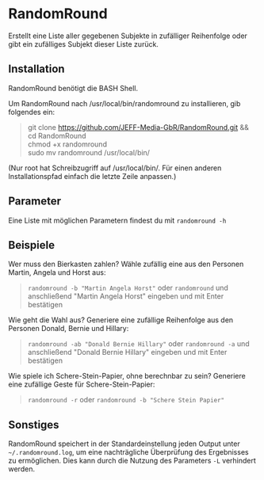 # RandomRound
Erstellt eine Liste aller gegebenen Subjekte in zufälliger Reihenfolge oder gibt ein zufälliges Subjekt dieser Liste zurück.

## Installation
RandomRound benötigt die BASH Shell.

Um RandomRound nach /usr/local/bin/randomround zu installieren, gib folgendes ein:

> git clone https://github.com/JEFF-Media-GbR/RandomRound.git && cd RandomRound  
> chmod +x randomround  
> sudo mv randomround /usr/local/bin/  

(Nur root hat Schreibzugriff auf /usr/local/bin/. Für einen anderen Installationspfad einfach die letzte Zeile anpassen.)

## Parameter
Eine Liste mit möglichen Parametern findest du mit ```randomround -h```

## Beispiele
Wer muss den Bierkasten zahlen? Wähle zufällig eine aus den Personen Martin, Angela und Horst aus:

> ```randomround -b "Martin Angela Horst"``` oder ```randomround``` und anschließend "Martin Angela Horst" eingeben und mit Enter bestätigen

Wie geht die Wahl aus? Generiere eine zufällige Reihenfolge aus den Personen Donald, Bernie und Hillary:

> ```randomround -ab "Donald Bernie Hillary"``` oder ```randomround -a``` und anschließend "Donald Bernie Hillary" eingeben und mit Enter bestätigen

Wie spiele ich Schere-Stein-Papier, ohne berechnbar zu sein? Generiere eine zufällige Geste für Schere-Stein-Papier:

> ```randomround -r``` oder ```randomround -b "Schere Stein Papier"```

## Sonstiges
RandomRound speichert in der Standardeinstellung jeden Output unter `~/.randomround.log`, um eine nachträgliche Überprüfung des Ergebnisses zu ermöglichen. Dies kann durch die Nutzung des Parameters `-L` verhindert werden.
